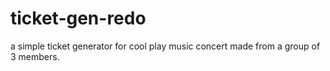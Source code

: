 # ticket-gen-redo
a simple ticket generator for cool play music concert made from a group of 3 members.
